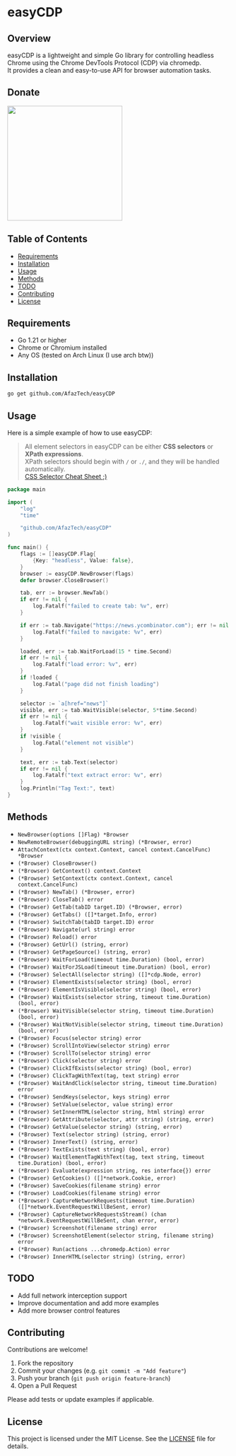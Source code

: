 # easyCDP

## Overview

easyCDP is a lightweight and simple Go library for controlling headless Chrome using the Chrome DevTools Protocol (CDP) via chromedp.  
It provides a clean and easy-to-use API for browser automation tasks.

## Donate

<a href="http://www.coffeete.ir/afaz">
  <img src="http://www.coffeete.ir/images/buttons/lemonchiffon.png" width="260" />
</a>

## Table of Contents

- [Requirements](#requirements)
- [Installation](#installation)
- [Usage](#usage)
- [Methods](#methods)
- [TODO](#todo)
- [Contributing](#contributing)
- [License](#license)

## Requirements

- Go 1.21 or higher  
- Chrome or Chromium installed  
- Any OS (tested on Arch Linux (I use arch btw))

## Installation

```bash
go get github.com/AfazTech/easyCDP
````

## Usage

Here is a simple example of how to use easyCDP:

> All element selectors in easyCDP can be either **CSS selectors** or **XPath expressions**.  
> XPath selectors should begin with `/` or `./`, and they will be handled automatically.  
> [CSS Selector Cheat Sheet ;)](https://github.com/AfazTech/easyCDP/blob/main/CSS-SELECTOR-CHEATSHEET.md)  

```go
package main

import (
	"log"
	"time"

	"github.com/AfazTech/easyCDP"
)

func main() {
	flags := []easyCDP.Flag{
		{Key: "headless", Value: false},
	}
	browser := easyCDP.NewBrowser(flags)
	defer browser.CloseBrowser()

	tab, err := browser.NewTab()
	if err != nil {
		log.Fatalf("failed to create tab: %v", err)
	}

	if err := tab.Navigate("https://news.ycombinator.com"); err != nil {
		log.Fatalf("failed to navigate: %v", err)
	}

	loaded, err := tab.WaitForLoad(15 * time.Second)
	if err != nil {
		log.Fatalf("load error: %v", err)
	}
	if !loaded {
		log.Fatal("page did not finish loading")
	}

	selector := `a[href="news"]`
	visible, err := tab.WaitVisible(selector, 5*time.Second)
	if err != nil {
		log.Fatalf("wait visible error: %v", err)
	}
	if !visible {
		log.Fatal("element not visible")
	}

	text, err := tab.Text(selector)
	if err != nil {
		log.Fatalf("text extract error: %v", err)
	}
	log.Println("Tag Text:", text)
}

```

## Methods

* `NewBrowser(options []Flag) *Browser`
* `NewRemoteBrowser(debuggingURL string) (*Browser, error)`
* `AttachContext(ctx context.Context, cancel context.CancelFunc) *Browser`
* `(*Browser) CloseBrowser()`
* `(*Browser) GetContext() context.Context`
* `(*Browser) SetContext(ctx context.Context, cancel context.CancelFunc)`
* `(*Browser) NewTab() (*Browser, error)`
* `(*Browser) CloseTab() error`
* `(*Browser) GetTab(tabID target.ID) (*Browser, error)`
* `(*Browser) GetTabs() ([]*target.Info, error)`
* `(*Browser) SwitchTab(tabID target.ID) error`
* `(*Browser) Navigate(url string) error`
* `(*Browser) Reload() error`
* `(*Browser) GetUrl() (string, error)`
* `(*Browser) GetPageSource() (string, error)`
* `(*Browser) WaitForLoad(timeout time.Duration) (bool, error)`
* `(*Browser) WaitForJSLoad(timeout time.Duration) (bool, error)`
* `(*Browser) SelectAll(selector string) ([]*cdp.Node, error)`
* `(*Browser) ElementExists(selector string) (bool, error)`
* `(*Browser) ElementIsVisible(selector string) (bool, error)`
* `(*Browser) WaitExists(selector string, timeout time.Duration) (bool, error)`
* `(*Browser) WaitVisible(selector string, timeout time.Duration) (bool, error)`
* `(*Browser) WaitNotVisible(selector string, timeout time.Duration) (bool, error)`
* `(*Browser) Focus(selector string) error`
* `(*Browser) ScrollIntoView(selector string) error`
* `(*Browser) ScrollTo(selector string) error`
* `(*Browser) Click(selector string) error`
* `(*Browser) ClickIfExists(selector string) (bool, error)`
* `(*Browser) ClickTagWithText(tag, text string) error`
* `(*Browser) WaitAndClick(selector string, timeout time.Duration) error`
* `(*Browser) SendKeys(selector, keys string) error`
* `(*Browser) SetValue(selector, value string) error`
* `(*Browser) SetInnerHTML(selector string, html string) error`
* `(*Browser) GetAttribute(selector, attr string) (string, error)`
* `(*Browser) GetValue(selector string) (string, error)`
* `(*Browser) Text(selector string) (string, error)`
* `(*Browser) InnerText() (string, error)`
* `(*Browser) TextExists(text string) (bool, error)`
* `(*Browser) WaitElementTagWithText(tag, text string, timeout time.Duration) (bool, error)`
* `(*Browser) Evaluate(expression string, res interface{}) error`
* `(*Browser) GetCookies() ([]*network.Cookie, error)`
* `(*Browser) SaveCookies(filename string) error`
* `(*Browser) LoadCookies(filename string) error`
* `(*Browser) CaptureNetworkRequests(timeout time.Duration) ([]*network.EventRequestWillBeSent, error)`
* `(*Browser) CaptureNetworkRequestsStream() (chan *network.EventRequestWillBeSent, chan error, error)`
* `(*Browser) Screenshot(filename string) error`
* `(*Browser) ScreenshotElement(selector string, filename string) error`
* `(*Browser) Run(actions ...chromedp.Action) error`
* `(*Browser) InnerHTML(selector string) (string, error)`

## TODO

* Add full network interception support
* Improve documentation and add more examples
* Add more browser control features

## Contributing

Contributions are welcome!

1. Fork the repository
2. Commit your changes (e.g. `git commit -m "Add feature"`)
3. Push your branch (`git push origin feature-branch`)
4. Open a Pull Request

Please add tests or update examples if applicable.

## License

This project is licensed under the MIT License. See the [LICENSE](https://github.com/AfazTech/easyCDP/blob/main/LICENSE) file for details.
